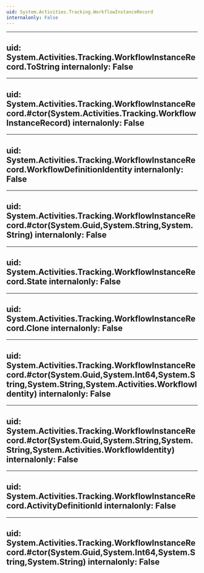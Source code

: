 ```yaml
---
uid: System.Activities.Tracking.WorkflowInstanceRecord
internalonly: False
---
```


---
uid: System.Activities.Tracking.WorkflowInstanceRecord.ToString
internalonly: False
---

---
uid: System.Activities.Tracking.WorkflowInstanceRecord.#ctor(System.Activities.Tracking.WorkflowInstanceRecord)
internalonly: False
---

---
uid: System.Activities.Tracking.WorkflowInstanceRecord.WorkflowDefinitionIdentity
internalonly: False
---

---
uid: System.Activities.Tracking.WorkflowInstanceRecord.#ctor(System.Guid,System.String,System.String)
internalonly: False
---

---
uid: System.Activities.Tracking.WorkflowInstanceRecord.State
internalonly: False
---

---
uid: System.Activities.Tracking.WorkflowInstanceRecord.Clone
internalonly: False
---

---
uid: System.Activities.Tracking.WorkflowInstanceRecord.#ctor(System.Guid,System.Int64,System.String,System.String,System.Activities.WorkflowIdentity)
internalonly: False
---

---
uid: System.Activities.Tracking.WorkflowInstanceRecord.#ctor(System.Guid,System.String,System.String,System.Activities.WorkflowIdentity)
internalonly: False
---

---
uid: System.Activities.Tracking.WorkflowInstanceRecord.ActivityDefinitionId
internalonly: False
---

---
uid: System.Activities.Tracking.WorkflowInstanceRecord.#ctor(System.Guid,System.Int64,System.String,System.String)
internalonly: False
---

